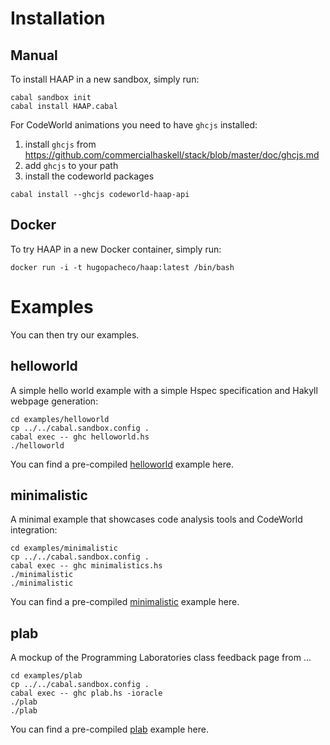 
# Installation

## Manual

To install HAAP in a new sandbox, simply run:
```
cabal sandbox init
cabal install HAAP.cabal
```

For CodeWorld animations you need to have `ghcjs` installed:
1. install `ghcjs` from https://github.com/commercialhaskell/stack/blob/master/doc/ghcjs.md
2. add `ghcjs` to your path
3. install the codeworld packages
```
cabal install --ghcjs codeworld-haap-api
```

## Docker

To try HAAP in a new Docker container, simply run:
```
docker run -i -t hugopacheco/haap:latest /bin/bash
```

# Examples

You can then try our examples.

## helloworld

A simple hello world example with a simple Hspec specification and Hakyll webpage generation:

```
cd examples/helloworld
cp ../../cabal.sandbox.config .
cabal exec -- ghc helloworld.hs
./helloworld
```

You can find a pre-compiled [helloworld](https://hpacheco.github.io/HAAP/examples/helloworld/_site/index.html) example here.

## minimalistic

A minimal example that showcases code analysis tools and CodeWorld integration:

```
cd examples/minimalistic
cp ../../cabal.sandbox.config .
cabal exec -- ghc minimalistics.hs
./minimalistic
./minimalistic
```

You can find a pre-compiled [minimalistic](https://hpacheco.github.io/HAAP/examples/minimalistic/_site/index.html) example here.

## plab

A mockup of the Programming Laboratories class feedback page from ...


```
cd examples/plab
cp ../../cabal.sandbox.config .
cabal exec -- ghc plab.hs -ioracle
./plab
./plab
```

You can find a pre-compiled [plab](https://hpacheco.github.io/HAAP/examples/plab/_site/index.html) example here.





